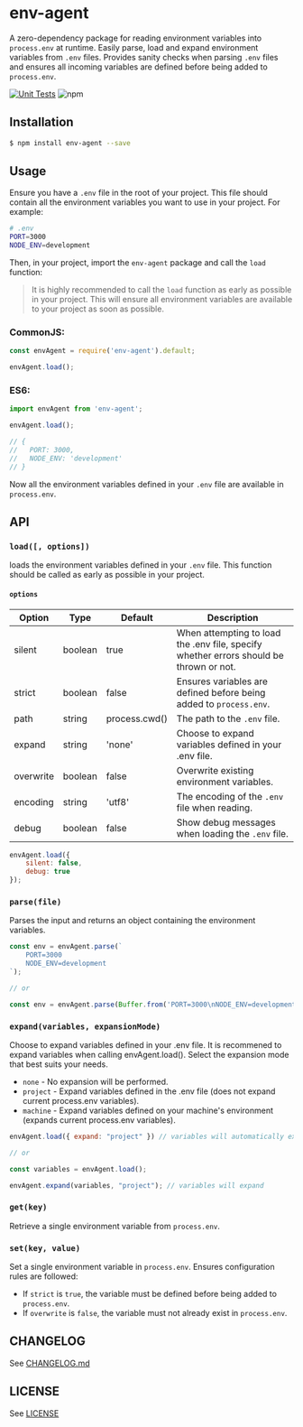 # env-agent

A zero-dependency package for reading environment variables into `process.env` at runtime. Easily parse, load and expand environment variables from `.env` files. Provides sanity checks when parsing `.env` files and ensures all incoming variables are defined before being added to `process.env`.

[![Unit Tests](https://github.com/itsmichaelbtw/env-agent/actions/workflows/unit-tests.yml/badge.svg)](https://github.com/itsmichaelbtw/env-agent/actions/workflows/unit-tests.yml)
![npm](https://img.shields.io/npm/v/env-agent)

## Installation

```bash
$ npm install env-agent --save
```

## Usage

Ensure you have a `.env` file in the root of your project. This file should contain all the environment variables you want to use in your project. For example:

```bash
# .env
PORT=3000
NODE_ENV=development
```

Then, in your project, import the `env-agent` package and call the `load` function:

> It is highly recommended to call the `load` function as early as possible in your project. This will ensure all environment variables are available to your project as soon as possible.

### CommonJS:

```js
const envAgent = require('env-agent').default;

envAgent.load();
```

### ES6:

```js
import envAgent from 'env-agent';

envAgent.load();

// {
//   PORT: 3000,
//   NODE_ENV: 'development'
// }
```
Now all the environment variables defined in your `.env` file are available in `process.env`.

## API

### `load([, options])`

loads the environment variables defined in your `.env` file. This function should be called as early as possible in your project.

#### `options`

| Option    | Type    | Default       | Description                                                                            |
|-----------|---------|---------------|----------------------------------------------------------------------------------------|
| silent    | boolean | true          | When attempting to load the .env file, specify whether errors should be thrown or not. |
| strict    | boolean | false         | Ensures variables are defined before being added to `process.env`.                     |
| path      | string  | process.cwd() | The path to the `.env` file.                                                           |
| expand    | string  | 'none'        | Choose to expand variables defined in your .env file.                                  |
| overwrite | boolean | false         | Overwrite existing environment variables.                                              |
| encoding  | string  | 'utf8'        | The encoding of the `.env` file when reading.                                          |
| debug     | boolean | false         | Show debug messages when loading the `.env` file.                                      |

```js
envAgent.load({
    silent: false,
    debug: true
});
```

### `parse(file)`

Parses the input and returns an object containing the environment variables. 

```js
const env = envAgent.parse(`
    PORT=3000
    NODE_ENV=development
`);

// or

const env = envAgent.parse(Buffer.from('PORT=3000\nNODE_ENV=development'));
```

### `expand(variables, expansionMode)`

Choose to expand variables defined in your .env file. It is recommened to expand variables when calling envAgent.load(). Select the expansion mode that best suits your needs.

- `none` - No expansion will be performed.
- `project` - Expand variables defined in the .env file (does not expand current process.env variables).
- `machine` - Expand variables defined on your machine's environment (expands current process.env variables).

```js
envAgent.load({ expand: "project" }) // variables will automatically expand

// or

const variables = envAgent.load();

envAgent.expand(variables, "project"); // variables will expand
```

### `get(key)`

Retrieve a single environment variable from `process.env`.

### `set(key, value)`

Set a single environment variable in `process.env`. Ensures configuration rules are followed:

- If `strict` is `true`, the variable must be defined before being added to `process.env`.
- If `overwrite` is `false`, the variable must not already exist in `process.env`.

## CHANGELOG

See [CHANGELOG.md](CHANGELOG.md)

## LICENSE

See [LICENSE](LICENSE)


